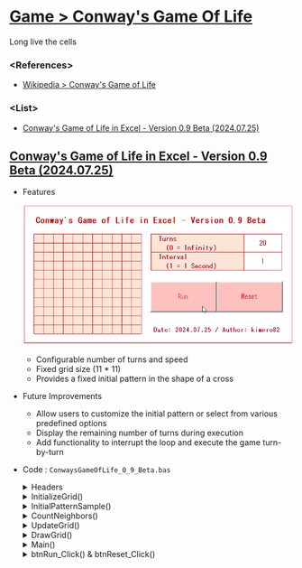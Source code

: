 # [Game > Conway's Game Of Life](/README.md#conways-game-of-life-in-excel)

Long live the cells


### \<References>

- [Wikipedia > Conway's Game of Life](https://en.wikipedia.org/wiki/Conway%27s_Game_of_Life)


### \<List>

- [Conway's Game of Life in Excel - Version 0.9 Beta (2024.07.25)](#conways-game-of-life-in-excel---version-09-beta-20240725)


## [Conway's Game of Life in Excel - Version 0.9 Beta (2024.07.25)](#list)

- Features

  ![ConwaysGameOfLife_0_9_Beta.gif](./Images/ConwaysGameOfLife_0_9_Beta.gif)

  - Configurable number of turns and speed
  - Fixed grid size (11 * 11)
  - Provides a fixed initial pattern in the shape of a cross
- Future Improvements
  - Allow users to customize the initial pattern or select from various predefined options
  - Display the remaining number of turns during execution
  - Add functionality to interrupt the loop and execute the game turn-by-turn
- Code : `ConwaysGameOfLife_0_9_Beta.bas`
  <details>
    <summary>Headers</summary>

    ```vba
    Option Explicit
    ```
    ```vba
    ' Structure definition
    Private Type LifeGrid
        startPoint As Range
        rowSize As Integer
        colSize As Integer
        cells() As Boolean
        turns As Integer
        interval As Integer
    End Type
    ```
    ```vba
    Private grid As LifeGrid
    ```
  </details>
  <details>
    <summary>InitializeGrid()</summary>

    ```vba
    ' Initializes the grid with default values
    Private Sub InitializeGrid()
        Set grid.startPoint = Range("C5")
        grid.rowSize = 11
        grid.colSize = 11
        grid.turns = Range("P5").Value
        grid.interval = Range("P7").Value

        ReDim grid.cells(1 To grid.rowSize, 1 To grid.colSize)

        Dim i As Integer, j As Integer

        For i = 1 To grid.rowSize
            For j = 1 To grid.colSize
                grid.startPoint.cells(i, j).Interior.Color = RGB(252, 228, 214) ' Initialize all cells with light orange color
                grid.cells(i, j) = False ' Initialize all cells as dead
            Next j
        Next i

        DrawGrid
    End Sub
    ```
  </details>
  <details>
    <summary>InitialPatternSample()</summary>

    ```vba
    ' Sets an initial sample pattern (cross shape in the center)
    Private Sub InitialPatternSample()
        ' Set cross shape in the center
        grid.cells(6, 5) = True
        grid.cells(6, 6) = True
        grid.cells(6, 7) = True
        grid.cells(5, 6) = True
        grid.cells(7, 6) = True

        DrawGrid
    End Sub
    ```
  </details>
  <details>
    <summary>CountNeighbors()</summary>

    ```vba
    ' Counts the number of live neighboring cells
    Private Function CountNeighbors(row As Integer, col As Integer) As Integer
        Dim count As Integer
        Dim i As Integer, j As Integer

        count = 0

        For i = row - 1 To row + 1
            For j = col - 1 To col + 1
                If (i > 0 And i <= grid.rowSize) And (j > 0 And j <= grid.colSize) And Not (i = row And j = col) Then
                    If grid.cells(i, j) Then
                        count = count + 1
                    End If
                End If
            Next j
        Next i

        CountNeighbors = count
    End Function
    ```
  </details>
  <details>
    <summary>UpdateGrid()</summary>

    ```vba
    ' Calculates the survival status of cells
    Private Sub UpdateGrid()
        Dim newCells() As Boolean
        ReDim newCells(1 To grid.rowSize, 1 To grid.colSize)

        Dim i As Integer, j As Integer, neighbors As Integer

        For i = 1 To grid.rowSize
            For j = 1 To grid.colSize
                neighbors = CountNeighbors(i, j)
                
                If grid.cells(i, j) Then
                    If neighbors < 2 Or neighbors > 3 Then
                        newCells(i, j) = False
                    Else
                        newCells(i, j) = True
                    End If
                Else
                    If neighbors = 3 Then
                        newCells(i, j) = True
                    Else
                        newCells(i, j) = False
                    End If
                End If
            Next j
        Next i

        For i = 1 To grid.rowSize
            For j = 1 To grid.colSize
                grid.cells(i, j) = newCells(i, j)
            Next j
        Next i

        DrawGrid
    End Sub
    ```
  </details>
  <details>
    <summary>DrawGrid()</summary>

    ```vba
    ' Displays the grid state on the screen
    Private Sub DrawGrid()
        Dim i As Integer, j As Integer

        For i = 1 To grid.rowSize
            For j = 1 To grid.colSize
                If grid.cells(i, j) Then
                    grid.startPoint.cells(i, j).Interior.Color = RGB(192, 0, 0) ' Live cells are dark red
                Else
                    grid.startPoint.cells(i, j).Interior.Color = RGB(252, 228, 214) ' Dead cells are light orange
                End If
            Next j
        Next i
    End Sub
    ```
  </details>
  <details>
    <summary>Main()</summary>

    ```vba
    ' Main procedure that runs the Game of Life
    Private Sub Main()
        Dim i As Integer

        If grid.turns = 0 Then
            Do
                Application.Wait Now + TimeValue("00:00:" & grid.interval)
                UpdateGrid
            Loop
        Else
            For i = 1 To grid.turns
                Application.Wait Now + TimeValue("00:00:" & grid.interval)
                UpdateGrid
            Next i
        End If
    End Sub
    ```
  </details>
  <details>
    <summary>btnRun_Click() & btnReset_Click()</summary>

    ```vba
    ' Click event procedure for the Run button
    Private Sub btnRun_Click()
        InitializeGrid
        InitialPatternSample
        Main
    End Sub
    ```
    ```vba
    ' Click event procedure for the Reset button
    Private Sub btnReset_Click()
        InitializeGrid
    End Sub
    ```
  </details>
